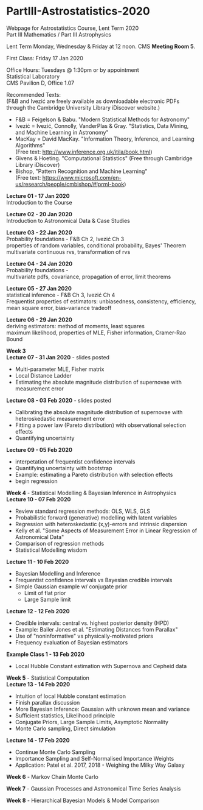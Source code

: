 # PartIII-Astrostatistics-2020
Webpage for Astrostatistics Course, Lent Term 2020  
Part III Mathematics / Part III Astrophysics

Lent Term
Monday, Wednesday & Friday at 12 noon. CMS **Meeting Room 5**.

First Class: Friday 17 Jan 2020

Office Hours: Tuesdays @ 1:30pm or by appointment  
Statistical Laboratory  
CMS Pavilion D, Office 1.07  

Recommended Texts:  
(F&B and Ivezić are freely available as downloadable electronic PDFs through the Cambridge University Library iDiscover website.)

* F&B = Feigelson & Babu. "Modern Statistical Methods for Astronomy"  
* Ivezić = Ivezić, Connolly, VanderPlas & Gray. "Statistics, Data Mining, and Machine Learning in Astronomy"  
* MacKay = David MacKay. "Information Theory, Inference, and Learning Algorithms"  
(Free text: http://www.inference.org.uk/itila/book.html)  
* Givens & Hoeting. "Computational Statistics" (Free through Cambridge Library iDiscover)  
* Bishop, "Pattern Recognition and Machine Learning"  
(Free text: https://www.microsoft.com/en-us/research/people/cmbishop/#!prml-book)  

**Lecture 01 - 17 Jan 2020**  
Introduction to the Course

**Lecture 02 - 20 Jan 2020**  
Introduction to Astronomical Data & Case Studies  

**Lecture 03 - 22 Jan 2020**  
Probability foundations - F&B Ch 2, Ivezić Ch 3  
properties of random variables, conditional probability, Bayes' Theorem  
multivariate continuous rvs, transformation of rvs  

**Lecture 04 - 24 Jan 2020**  
Probability foundations -  
multivariate pdfs, covariance, propagation of error, limit theorems  

**Lecture 05 - 27 Jan 2020**  
statistical inference - F&B Ch 3, Ivezić Ch 4  
Frequentist properties of estimators: unbiasedness, consistency, efficiency,  
mean square error, bias-variance tradeoff  

**Lecture 06 - 29 Jan 2020**  
deriving estimators: method of moments, least squares  
maximum likelihood, properties of MLE, Fisher information, Cramer-Rao Bound  

**Week 3**  
**Lecture 07 - 31 Jan 2020** - slides posted  
* Multi-parameter MLE, Fisher matrix
* Local Distance Ladder  
* Estimating the absolute magnitude distribution of supernovae with measurement error  

**Lecture 08 - 03 Feb 2020** - slides posted  
* Calibrating the absolute magnitude distribution of supernovae with heteroskedastic measurement error 
* Fitting a power law (Pareto distribution) with observational selection effects
* Quantifying uncertainty

**Lecture 09 - 05 Feb 2020**  
* interpetation of frequentist confidence intervals
* Quantifying uncertainty with bootstrap
* Example: estimating a Pareto distribution with selection effects  
* begin regression  

**Week 4** - Statistical Modelling & Bayesian Inference in Astrophysics  
**Lecture 10 - 07 Feb 2020**
* Review standard regression methods: OLS, WLS, GLS
* Probabilistic forward (generative) modelling with latent variables
* Regression with heteroskedastic (x,y)-errors and intrinsic dispersion
* Kelly et al. "Some Aspects of Measurement Error in Linear Regression of Astronomical Data"  
* Comparison of regression methods
* Statistical Modelling wisdom

**Lecture 11 - 10 Feb 2020**  
* Bayesian Modelling and Inference
* Frequentist confidence intervals vs Bayesian credible intervals
* Simple Gaussian example w/ conjugate prior  
  - Limit of flat prior
  - Large Sample limit  

**Lecture 12 - 12 Feb 2020**  
* Credible intervals: central vs. highest posterior density (HPD)
* Example: Bailer Jones et al. "Estimating Distances from Parallax"
* Use of "noninformative" vs physically-motivated priors  
* Frequency evaluation of Bayesian estimators  

**Example Class 1 - 13 Feb 2020**  
* Local Hubble Constant estimation with Supernova and Cepheid data  

**Week 5** - Statistical Computation  
**Lecture 13 - 14 Feb 2020**  
* Intuition of local Hubble constant estimation
* Finish parallax discussion
* More Bayesian Inference: Gaussian with unknown mean and variance  
* Sufficient statistics, Likelihood principle  
* Conjugate Priors, Large Sample Limits, Asymptotic Normality  
* Monte Carlo sampling, Direct simulation  

**Lecture 14 - 17 Feb 2020**
* Continue Monte Carlo Sampling  
* Importance Sampling and Self-Normalised Importance Weights  
* Application: Patel et al. 2017, 2018 - Weighing the Milky Way Galaxy  

**Week 6** - Markov Chain Monte Carlo  

**Week 7** - Gaussian Processes and Astronomical Time Series Analysis  

**Week 8** - Hierarchical Bayesian Models & Model Comparison  
